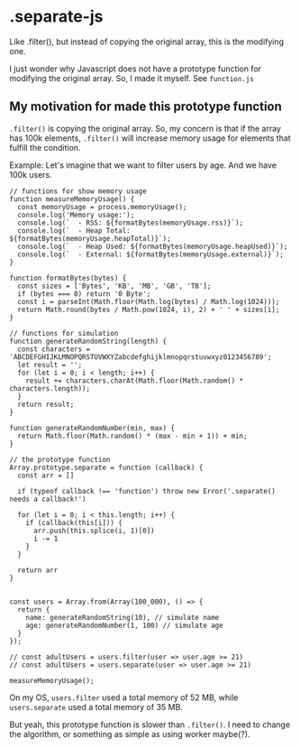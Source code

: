 # .separate-js
Like .filter(), but instead of copying the original array, this is the modifying one.

I just wonder why Javascript does not have a prototype function for modifying the original array. So, I made it myself.
See ```function.js```

## My motivation for made this prototype function
```.filter()``` is copying the original array. So, my concern is that if the array has 100k elements, ```.filter()``` will increase memory usage for elements that fulfill the condition.

Example:
Let's imagine that we want to filter users by age. And we have 100k users.
```
// functions for show memory usage
function measureMemoryUsage() {
  const memoryUsage = process.memoryUsage();
  console.log('Memory usage:');
  console.log(`  - RSS: ${formatBytes(memoryUsage.rss)}`);
  console.log(`  - Heap Total: ${formatBytes(memoryUsage.heapTotal)}`);
  console.log(`  - Heap Used: ${formatBytes(memoryUsage.heapUsed)}`);
  console.log(`  - External: ${formatBytes(memoryUsage.external)}`);
}

function formatBytes(bytes) {
  const sizes = ['Bytes', 'KB', 'MB', 'GB', 'TB'];
  if (bytes === 0) return '0 Byte';
  const i = parseInt(Math.floor(Math.log(bytes) / Math.log(1024)));
  return Math.round(bytes / Math.pow(1024, i), 2) + ' ' + sizes[i];
}

// functions for simulation
function generateRandomString(length) {
  const characters = 'ABCDEFGHIJKLMNOPQRSTUVWXYZabcdefghijklmnopqrstuvwxyz0123456789';
  let result = '';
  for (let i = 0; i < length; i++) {
    result += characters.charAt(Math.floor(Math.random() * characters.length));
  }
  return result;
}

function generateRandomNumber(min, max) {
  return Math.floor(Math.random() * (max - min + 1)) + min;
}

// the prototype function
Array.prototype.separate = function (callback) {
  const arr = []

  if (typeof callback !== 'function') throw new Error('.separate() needs a callback!')

  for (let i = 0; i < this.length; i++) {
    if (callback(this[i])) {
      arr.push(this.splice(i, 1)[0])
      i -= 1
    }
  }

  return arr
}


const users = Array.from(Array(100_000), () => {
  return {
    name: generateRandomString(10), // simulate name
    age: generateRandomNumber(1, 100) // simulate age
  }
});

// const adultUsers = users.filter(user => user.age >= 21)
// const adultUsers = users.separate(user => user.age >= 21)

measureMemoryUsage();
```
On my OS, ```users.filter``` used a total memory of 52 MB, while ```users.separate``` used a total memory of 35 MB.

But yeah, this prototype function is slower than ```.filter()```. I need to change the algorithm, or something as simple as using worker maybe(?).
